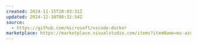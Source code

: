 ```yaml
---
created: 2024-11-15T20:03:31Z
updated: 2024-12-10T08:32:54Z
source:
  - https://github.com/microsoft/vscode-docker
marketplace: https://marketplace.visualstudio.com/items?itemName=ms-azuretools.vscode-docker
---
```

